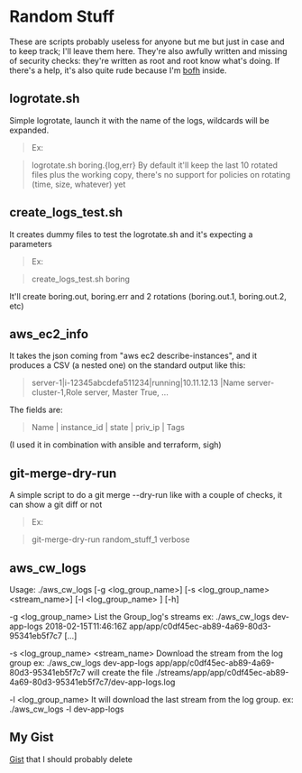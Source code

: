 # Random Stuff

These are scripts probably useless for anyone but me but just in case and to keep track; I'll leave them here. They're also awfully written and missing of security checks: they're written as root and root know what's doing. If there's a help, it's also quite rude because I'm [bofh](https://en.wikipedia.org/wiki/Bastard_Operator_From_Hell) inside. 

## logrotate.sh
Simple logrotate, launch it with the name of the logs, wildcards will be expanded.
> Ex: 

> logrotate.sh boring.{log,err}
By default it'll keep the last 10 rotated files plus the working copy, there's no support for policies on rotating (time, size, whatever) yet


## create_logs_test.sh
It creates dummy files to test the logrotate.sh and it's expecting a parameters
> Ex:

> create_logs_test.sh boring

It'll create boring.out, boring.err and 2 rotations (boring.out.1, boring.out.2, etc)

## aws_ec2_info
It takes the json coming from "aws ec2 describe-instances", and it produces a CSV (a nested one) on the standard output like this:
> server-1|i-12345abcdefa511234|running|10.11.12.13 |Name server-cluster-1,Role server, Master True, ...

The fields are:
>  Name   |  instance_id       | state |  priv_ip   | Tags

(I used it in combination with ansible and terraform, sigh)

## git-merge-dry-run
A simple script to do a git merge --dry-run like with a couple of checks, it can show a git diff or not
> Ex:

> git-merge-dry-run random_stuff_1 verbose

## aws_cw_logs
  Usage: ./aws_cw_logs [-g <log_group_name>] [-s <log_group_name> <stream_name>] [-l <log_group_name> ] [-h]

  -g <log_group_name> List the Group_log\'s streams
    ex:
       ./aws_cw_logs dev-app-logs
    2018-02-15T11:46:16Z app/app/c0df45ec-ab89-4a69-80d3-95341eb5f7c7
    [...]

  -s <log_group_name> <stream_name> Download the stream from the log group
    ex:
       ./aws_cw_logs dev-app-logs app/app/c0df45ec-ab89-4a69-80d3-95341eb5f7c7
       will create the file ./streams/app/app/c0df45ec-ab89-4a69-80d3-95341eb5f7c7/dev-app-logs.log

  -l  <log_group_name>  It will download the last stream from the log group.
    ex:
       ./aws_cw_logs -l dev-app-logs



## My Gist
[Gist](https://gist.github.com/jtheo) that I should probably delete
